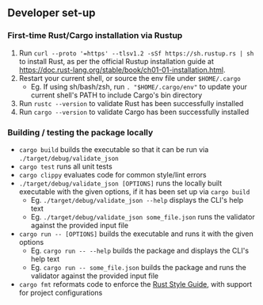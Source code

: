 ## Developer set-up

### First-time Rust/Cargo installation via Rustup

1. Run `curl --proto '=https' --tlsv1.2 -sSf https://sh.rustup.rs | sh` to install Rust, as per the official Rustup installation guide at https://doc.rust-lang.org/stable/book/ch01-01-installation.html.
2. Restart your current shell, or source the env file under `$HOME/.cargo`
   * Eg. If using sh/bash/zsh, run `. "$HOME/.cargo/env"` to update your current shell's PATH to include Cargo's bin directory
3. Run `rustc --version` to validate Rust has been successfully installed
4. Run `cargo --version` to validate Cargo has been successfully installed

### Building / testing the package locally

* `cargo build` builds the executable so that it can be run via `./target/debug/validate_json`
* `cargo test` runs all unit tests
* `cargo clippy` evaluates code for common style/lint errors
* `./target/debug/validate_json [OPTIONS]` runs the locally built executable with the given options, if it has been set up via `cargo build`
  * Eg. `./target/debug/validate_json --help` displays the CLI's help text
  * Eg. `./target/debug/validate_json some_file.json` runs the validator against the provided input file
* `cargo run -- [OPTIONS]` builds the executable and runs it with the given options
  * Eg. `cargo run -- --help` builds the package and displays the CLI's help text
  * Eg. `cargo run -- some_file.json` builds the package and runs the validator against the provided input file
* `cargo fmt` reformats code to enforce the [Rust Style Guide](https://doc.rust-lang.org/stable/style-guide/), with support for project configurations
